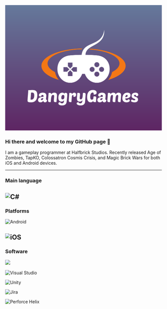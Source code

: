 <img src="FullColor_1280x1024_300dpi.jpg" alt="Banner"/>

### Hi there and welcome to my GitHub page 👋

I am a gameplay programmer at Halfbrick Studios. Recently released Age of Zombies, TapKO, Colossatron Cosmis Crisis, and Magic Brick Wars for both iOS and Android devices.

---
### Main language
![C#](https://img.shields.io/badge/c%23-%23239120.svg?style=for-the-badge&logo=csharp&logoColor=white)
---
### Platforms
![Android](https://img.shields.io/badge/Android-3DDC84?style=for-the-badge&logo=android&logoColor=white)

![iOS](https://img.shields.io/badge/iOS-000000?style=for-the-badge&logo=ios&logoColor=white)
---
### Software

<img src="https://img.shields.io/badge/Miro-yellow?logo=Miro&logoColor=#FFFC00&style=ShieldStyle" />

![Visual Studio](https://img.shields.io/badge/Visual%20Studio-5C2D91.svg?style=for-the-badge&logo=visual-studio&logoColor=white)

![Unity](https://img.shields.io/badge/unity-%23000000.svg?style=for-the-badge&logo=unity&logoColor=white)

![Jira](https://img.shields.io/badge/jira-%230A0FFF.svg?style=for-the-badge&logo=jira&logoColor=white)

![Perforce Helix](https://img.shields.io/badge/-PERFORCE%20HELIX-00AEEF?style=for-the-badge&logo=Perforce&logoColor=white)
